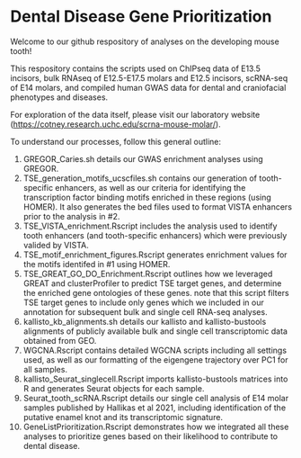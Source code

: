 # Dental Disease Gene Prioritization
Welcome to our github respository of analyses on the developing mouse tooth!

This respository contains the scripts used on ChIPseq data of E13.5 incisors, bulk RNAseq of E12.5-E17.5 molars and E12.5 incisors, scRNA-seq of E14 molars, and compiled human GWAS data for dental and craniofacial phenotypes and diseases.

For exploration of the data itself, please visit our laboratory website (https://cotney.research.uchc.edu/scrna-mouse-molar/).

To understand our processes, follow this general outline:
1. GREGOR_Caries.sh details our GWAS enrichment analyses using GREGOR. 
2. TSE_generation_motifs_ucscfiles.sh contains our generation of tooth-specific enhancers, as well as our criteria for identifying the transcription factor binding motifs enriched in these regions (using HOMER). It also generates the bed files used to format VISTA enhancers prior to the analysis in #2. 
3. TSE_VISTA_enrichment.Rscript includes the analysis used to identify tooth enhancers (and tooth-specific enhancers) which were previously valided by VISTA. 
4. TSE_motif_enrichment_figures.Rscript generates enrichment values for the motifs identifed in #1 using HOMER. 
5. TSE_GREAT_GO_DO_Enrichment.Rscript outlines how we leveraged GREAT and clusterProfiler to predict TSE target genes, and determine the enriched gene ontologies of these genes. note that this script filters TSE target genes to include only genes which we included in our annotation for subsequent bulk and single cell RNA-seq analyses. 
6. kallisto_kb_alignments.sh details our kallisto and kallisto-bustools alignments of publicly available bulk and single cell transcriptomic data obtained from GEO. 
7. WGCNA.Rscript contains detailed WGCNA scripts including all settings used, as well as our formatting of the eigengene trajectory over PC1 for all samples. 
8. kallisto_Seurat_singlecell.Rscript imports kallisto-bustools matrices into R and generates Seurat objects for each sample. 
9. Seurat_tooth_scRNA.Rscript details our single cell analysis of E14 molar samples published by Hallikas et al 2021, including identification of the putative enamel knot and its transcriptomic signature. 
10. GeneListPrioritization.Rscript demonstrates how we integrated all these analyses to prioritize genes based on their likelihood to contribute to dental disease. 
